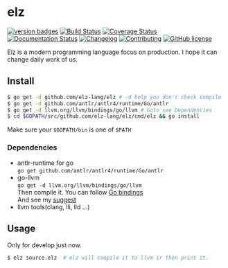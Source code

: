 # elz

[![version badges](https://img.shields.io/badge/version-0.1.0-blue.svg)](https://github.com/elz-lang/elz/releases)
[![Build Status](https://travis-ci.org/elz-lang/elz.svg?branch=master)](https://travis-ci.org/elz-lang/elz)
[![Coverage Status](https://coveralls.io/repos/github/elz-lang/elz/badge.svg)](https://coveralls.io/github/elz-lang/elz)
[![Documentation Status](https://readthedocs.org/projects/elz/badge/?version=latest)](https://elz.readthedocs.io/en/latest/?badge=latest)
[![Changelog](https://img.shields.io/badge/changelog-changelog-orange.svg)](https://github.com/elz-lang/elz/blob/master/CHANGELOG.md)
[![Contributing](https://img.shields.io/badge/contributing-contributing-blue.svg)](https://github.com/elz-lang/elz/blob/master/CONTRIBUTING.md)
[![GitHub license](https://img.shields.io/github/license/elz-lang/elz.svg)](https://github.com/elz-lang/elz/blob/master/LICENSE)

Elz is a modern programming language focus on production. I hope it can change daily work of us.

## Install

```bash
$ go get -d github.com/elz-lang/elz # -d help you don't check compile
$ go get -d github.com/antlr/antlr4/runtime/Go/antlr
$ go get -d llvm.org/llvm/bindings/go/llvm # Goto see Dependencies
$ cd $GOPATH/src/github.com/elz-lang/elz/cmd/elz && go install
```

Make sure your `$GOPATH/bin` is one of `$PATH`

### Dependencies

- antlr-runtime for go<br>
`go get github.com/antlr/antlr4/runtime/Go/antlr`
- go-llvm<br>
`go get -d llvm.org/llvm/bindings/go/llvm`<br>
Then compile it. You can follow [Go bindings](http://llvm.org/svn/llvm-project/llvm/trunk/bindings/go/README.txt)<br>
And see my [suggest](http://routedan.blogspot.com/2017/12/go-binding-llvm.html)
- llvm tools(clang, lli, lld ...)

## Usage

Only for develop just now.

```bash
$ elz source.elz  # elz will compile it to llvm ir then print it.
```
